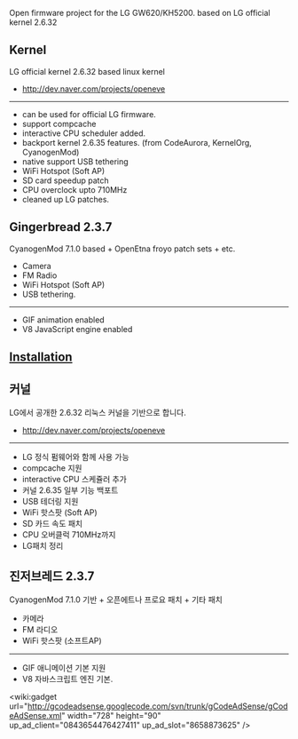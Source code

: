 Open firmware project
for the LG GW620/KH5200. based on LG official kernel 2.6.32

## Kernel ##
LG official kernel 2.6.32 based linux kernel
  * http://dev.naver.com/projects/openeve

---

  * can be used for official LG firmware.
  * support compcache
  * interactive CPU scheduler added.
  * backport kernel 2.6.35 features. (from CodeAurora, KernelOrg, CyanogenMod)
  * native support USB tethering
  * WiFi Hotspot (Soft AP)
  * SD card speedup patch
  * CPU overclock upto 710MHz
  * cleaned up LG patches.
## Gingerbread 2.3.7 ##
CyanogenMod 7.1.0 based + OpenEtna froyo patch sets + etc.

  * Camera
  * FM Radio
  * WiFi Hotspot (Soft AP)
  * USB tethering.
---
  * GIF animation enabled
  * V8 JavaScript engine enabled

## [Installation](Installation.md) ##

## 커널 ##
LG에서 공개한 2.6.32 리눅스 커널을 기반으로 합니다.
  * http://dev.naver.com/projects/openeve

---

  * LG 정식 펌웨어와 함께 사용 가능
  * compcache 지원
  * interactive CPU 스케쥴러 추가
  * 커널 2.6.35 일부 기능 백포트
  * USB 테더링 지원
  * WiFi 핫스팟 (Soft AP)
  * SD 카드 속도 패치
  * CPU 오버클럭 710MHz까지
  * LG패치 정리

## 진저브레드 2.3.7 ##
CyanogenMod 7.1.0 기반 + 오픈에트나 프로요 패치 + 기타 패치
  * 카메라
  * FM 라디오
  * WiFi 핫스팟 (소프트AP)

---

  * GIF 애니메이션 기본 지원
  * V8 자바스크립트 엔진 기본.

<wiki:gadget url="http://gcodeadsense.googlecode.com/svn/trunk/gCodeAdSense/gCodeAdSense.xml" width="728" height="90" up\_ad\_client="0843654476427411" up\_ad\_slot="8658873625" />